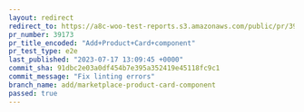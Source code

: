 ```yaml
---
layout: redirect
redirect_to: https://a8c-woo-test-reports.s3.amazonaws.com/public/pr/39173/e2e/index.html
pr_number: 39173
pr_title_encoded: "Add+Product+Card+component"
pr_test_type: e2e
last_published: "2023-07-17 13:09:45 +0000"
commit_sha: 91dbc2e03a0df454b7e395a352419e45118fc9c1
commit_message: "Fix linting errors"
branch_name: add/marketplace-product-card-component
passed: true
---
```

